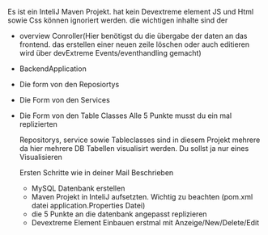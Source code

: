 Es ist ein InteliJ Maven Projekt.
hat kein Devextreme element 
JS und Html sowie Css können ignoriert werden. 
die wichtigen inhalte sind der 
- overview Conroller(Hier benötigst du die übergabe der daten an das frontend. das erstellen einer neuen zeile löschen oder auch editieren wird über devExtreme Events/eventhandling gemacht)
- BackendApplication
- Die form von den Reposiortys
- Die Form  von den Services
- Die Form von den Table Classes
  Alle 5 Punkte musst du ein mal replizierten

  Repositorys, service sowie Tableclasses sind in diesem Projekt mehrere da hier mehrere DB Tabellen visualisirt werden. Du sollst ja nur eines Visualisieren

  Ersten Schritte wie in deiner Mail Beschrieben
  - MySQL Datenbank erstellen
  - Maven Projekt in InteliJ aufsetzten. Wichtig zu beachten (pom.xml datei application.Properties Datei)
  - die 5 Punkte an die datenbank angepasst replizieren
  - Devextreme Element Einbauen erstmal mit Anzeige/New/Delete/Edit
